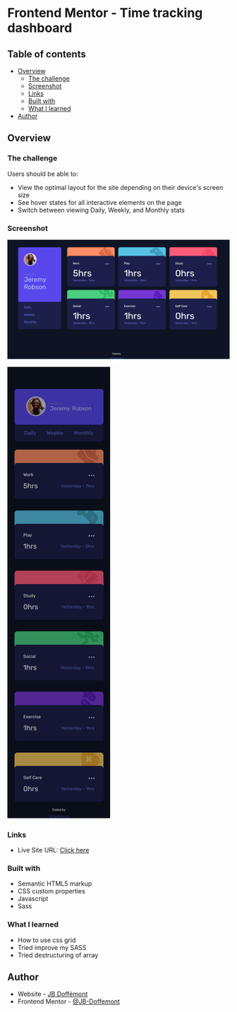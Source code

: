 # Frontend Mentor - Time tracking dashboard

## Table of contents

- [Overview](#overview)
  - [The challenge](#the-challenge)
  - [Screenshot](#screenshot)
  - [Links](#links)
  - [Built with](#built-with)
  - [What I learned](#what-i-learned)
- [Author](#author)

## Overview

### The challenge

Users should be able to:

- View the optimal layout for the site depending on their device's screen size
- See hover states for all interactive elements on the page
- Switch between viewing Daily, Weekly, and Monthly stats

### Screenshot

![Desktop_design](./assets/images/desktop_design_screenshot.png)

![Mobile_design](./assets/images/mobile_design_screenshot.png)

### Links

- Live Site URL: [Click here](http://time-tracking-dashboard-drab.vercel.app/)

### Built with

- Semantic HTML5 markup
- CSS custom properties
- Javascript
- Sass

### What I learned

- How to use css grid
- Tried improve my SASS
- Tried destructuring of array

## Author

- Website - [JB Doffémont](https://github.com/JB-Doffemont)
- Frontend Mentor - [@JB-Doffemont](https://www.frontendmentor.io/profile/JB-Doffemont)
